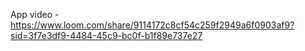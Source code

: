 App video - 
https://www.loom.com/share/9114172c8cf54c259f2949a6f0903af9?sid=3f7e3df9-4484-45c9-bc0f-b1f89e737e27
